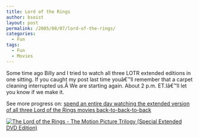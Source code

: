```yaml
---
title: Lord of the Rings
author: bsoist
layout: post
permalink: /2005/08/07/lord-of-the-rings/
categories:
  - Fun
tags:
  - Fun
  - Movies
---
```

<p class="goalentry">
  Some time ago Billy and I tried to watch all three <span class="caps">LOTR</span> extended editions in one sitting. If you caught my post last time youâ€™ll remember that a carpet cleaning interrupted us.Â We are starting again. About 2 p.m. ET.Iâ€™ll let you know if we make it. 
  
  <p class="goalprogresslink">
    See more progress on: <a href="http://www.43things.com/people/progress/bsoist?on=314090">spend an entire day watching the extended version of all three Lord of the Rings movies back-to-back-to-back</a>
  </p>
  
  <p>
    <a href="http://www.amazon.com/exec/obidos/redirect?tag=weifyoasme-20%26link_code=xm2%26camp=2025%26creative=165953%26path=http://www.amazon.com/gp/redirect.html%253fASIN=B000654ZK0%2526tag=weifyoasme-20%2526lcode=xm2%2526cID=2025%2526ccmID=165953%2526location=/o/ASIN/B000654ZK0%25253FSubscriptionId=0EMV44A9A5YT1RVDGZ82" title="View product details at Amazon"><img src="http://images.amazon.com/images/P/B000654ZK0.01._SCMZZZZZZZ_.jpg" alt="The Lord of the Rings - The Motion Picture Trilogy (Special Extended DVD Edition)" /></a>
  </p>